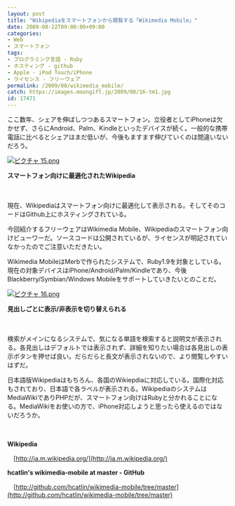 ```yaml
---
layout: post
title: "Wikipediaをスマートフォンから閲覧する「Wikimedia Mobile」"
date: 2009-08-22T09:00:00+09:00
categories:
- Web
- スマートフォン
tags: 
- プログラミング言語 - Ruby
- ホスティング - github
- Apple - iPod Touch/iPhone
- ライセンス - フリーウェア
permalink: /2009/08/wikimedia_mobile/
catch: https://images.moongift.jp/2009/08/16-tm1.jpg
id: 17471
---
```

ここ数年、シェアを伸ばしつつあるスマートフォン。立役者としてiPhoneは欠かせず、さらにAndroid、Palm、Kindleといったデバイスが続く。一般的な携帯電話に比べるとシェアはまだ低いが、今後もますます伸びていくのは間違いないだろう。

  

[![ピクチャ 15.png](https://images.moongift.jp/2009/08/15-tm.jpg)](https://images.moongift.jp/2009/08/15.png)  
  
**スマートフォン向けに最適化されたWikipedia**

  

　

  

現在、Wikipediaはスマートフォン向けに最適化して表示される。そしてそのコードはGithub上にホスティングされている。

  

今回紹介するフリーウェアはWikimedia Mobile、Wikipediaのスマートフォン向けビューワーだ。ソースコードは公開されているが、ライセンスが明記されていなかったのでご注意いただきたい。

  
  
<!--more-->

Wikimedia MobileはMerbで作られたシステムで、Ruby1.9を対象としている。現在の対象デバイスはiPhone/Android/Palm/Kindleであり、今後Blackberry/Symbian/Windows Mobileをサポートしていきたいとのことだ。

  

[![ピクチャ 16.png](https://images.moongift.jp/2009/08/16-tm1.jpg)](https://images.moongift.jp/2009/08/161.png)  
  
**見出しごとに表示/非表示を切り替えられる**

  

　

  

検索がメインになるシステムで、気になる単語を検索すると説明文が表示される。各見出しはデフォルトでは表示されず、詳細を知りたい場合は各見出しの表示ボタンを押せば良い。だらだらと長文が表示されないので、より閲覧しやすいはずだ。

  

日本語版Wikipediaはもちろん、各国のWikiepdiaに対応している。国際化対応もされており、日本語で各ラベルが表示される。WikipediaのシステムはMediaWikiでありPHPだが、スマートフォン向けはRubyと分かれることになる。MediaWikiをお使いの方で、iPhone対応しようと思ったら使えるのではないだろうか。

  

　

  

**Wikipedia**

  

　[http://ja.m.wikipedia.org/](http://ja.m.wikipedia.org/)

  

**hcatlin's wikimedia-mobile at master - GitHub**  
  
　[http://github.com/hcatlin/wikimedia-mobile/tree/master](http://github.com/hcatlin/wikimedia-mobile/tree/master)

  
